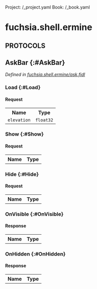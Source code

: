 Project: /_project.yaml
Book: /_book.yaml

# fuchsia.shell.ermine


## **PROTOCOLS**

## AskBar {:#AskBar}
*Defined in [fuchsia.shell.ermine/ask.fidl](https://fuchsia.googlesource.com/fuchsia/+/master/src/experiences/session_shells/ermine/lib/src/modules/ask.fidl#10)*


### Load {:#Load}


#### Request
<table>
    <tr><th>Name</th><th>Type</th></tr>
    <tr>
            <td><code>elevation</code></td>
            <td>
                <code>float32</code>
            </td>
        </tr></table>



### Show {:#Show}


#### Request
<table>
    <tr><th>Name</th><th>Type</th></tr>
    </table>



### Hide {:#Hide}


#### Request
<table>
    <tr><th>Name</th><th>Type</th></tr>
    </table>



### OnVisible {:#OnVisible}




#### Response
<table>
    <tr><th>Name</th><th>Type</th></tr>
    </table>

### OnHidden {:#OnHidden}




#### Response
<table>
    <tr><th>Name</th><th>Type</th></tr>
    </table>















